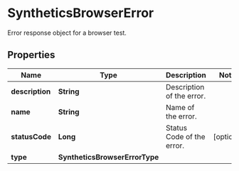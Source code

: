 

# SyntheticsBrowserError

Error response object for a browser test.

## Properties

Name | Type | Description | Notes
------------ | ------------- | ------------- | -------------
**description** | **String** | Description of the error. | 
**name** | **String** | Name of the error. | 
**statusCode** | **Long** | Status Code of the error. |  [optional]
**type** | **SyntheticsBrowserErrorType** |  | 



